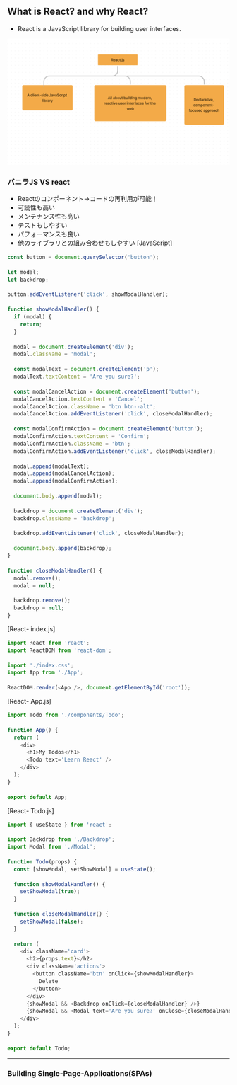 ## What is React? and why React?

- React is a JavaScript library for building user interfaces.

![](images/howReactGood.png)

### バニラJS VS react

- Reactのコンポーネント→コードの再利用が可能！
- 可読性も高い
- メンテナンス性も高い
- テストもしやすい
- パフォーマンスも良い
- 他のライブラリとの組み合わせもしやすい
[JavaScript]

``` javascript
const button = document.querySelector('button');

let modal;
let backdrop;

button.addEventListener('click', showModalHandler);

function showModalHandler() {
  if (modal) {
    return;
  }

  modal = document.createElement('div');
  modal.className = 'modal';

  const modalText = document.createElement('p');
  modalText.textContent = 'Are you sure?';

  const modalCancelAction = document.createElement('button');
  modalCancelAction.textContent = 'Cancel';
  modalCancelAction.className = 'btn btn--alt';
  modalCancelAction.addEventListener('click', closeModalHandler);

  const modalConfirmAction = document.createElement('button');
  modalConfirmAction.textContent = 'Confirm';
  modalConfirmAction.className = 'btn';
  modalConfirmAction.addEventListener('click', closeModalHandler);

  modal.append(modalText);
  modal.append(modalCancelAction);
  modal.append(modalConfirmAction);

  document.body.append(modal);

  backdrop = document.createElement('div');
  backdrop.className = 'backdrop';

  backdrop.addEventListener('click', closeModalHandler);

  document.body.append(backdrop);
}

function closeModalHandler() {
  modal.remove();
  modal = null;

  backdrop.remove();
  backdrop = null;
}
```

[React- index.js]

``` javascript
import React from 'react';
import ReactDOM from 'react-dom';

import './index.css';
import App from './App';

ReactDOM.render(<App />, document.getElementById('root'));
```

[React- App.js]

``` javascript
import Todo from './components/Todo';

function App() {
  return (
    <div>
      <h1>My Todos</h1>
      <Todo text='Learn React' />
    </div>
  );
}

export default App;
```

[React- Todo.js]

``` javascript
import { useState } from 'react';

import Backdrop from './Backdrop';
import Modal from './Modal';

function Todo(props) {
  const [showModal, setShowModal] = useState();

  function showModalHandler() {
    setShowModal(true);
  }

  function closeModalHandler() {
    setShowModal(false);
  }

  return (
    <div className='card'>
      <h2>{props.text}</h2>
      <div className='actions'>
        <button className='btn' onClick={showModalHandler}>
          Delete
        </button>
      </div>
      {showModal && <Backdrop onClick={closeModalHandler} />}
      {showModal && <Modal text='Are you sure?' onClose={closeModalHandler} />}
    </div>
  );
}

export default Todo;
```

---

### Building Single-Page-Applications(SPAs)
